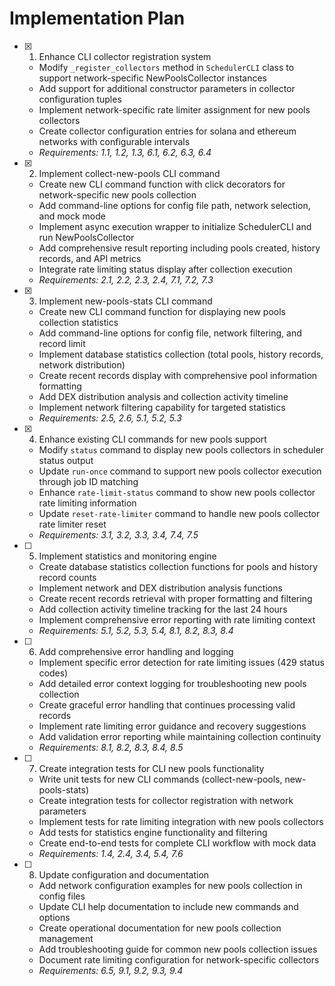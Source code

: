 # Implementation Plan

- [x] 1. Enhance CLI collector registration system




  - Modify `_register_collectors` method in `SchedulerCLI` class to support network-specific NewPoolsCollector instances
  - Add support for additional constructor parameters in collector configuration tuples
  - Implement network-specific rate limiter assignment for new pools collectors
  - Create collector configuration entries for solana and ethereum networks with configurable intervals
  - _Requirements: 1.1, 1.2, 1.3, 6.1, 6.2, 6.3, 6.4_

- [x] 2. Implement collect-new-pools CLI command





  - Create new CLI command function with click decorators for network-specific new pools collection
  - Add command-line options for config file path, network selection, and mock mode
  - Implement async execution wrapper to initialize SchedulerCLI and run NewPoolsCollector
  - Add comprehensive result reporting including pools created, history records, and API metrics
  - Integrate rate limiting status display after collection execution
  - _Requirements: 2.1, 2.2, 2.3, 2.4, 7.1, 7.2, 7.3_

- [x] 3. Implement new-pools-stats CLI command




  - Create new CLI command function for displaying new pools collection statistics
  - Add command-line options for config file, network filtering, and record limit
  - Implement database statistics collection (total pools, history records, network distribution)
  - Create recent records display with comprehensive pool information formatting
  - Add DEX distribution analysis and collection activity timeline
  - Implement network filtering capability for targeted statistics
  - _Requirements: 2.5, 2.6, 5.1, 5.2, 5.3_

- [x] 4. Enhance existing CLI commands for new pools support







  - Modify `status` command to display new pools collectors in scheduler status output
  - Update `run-once` command to support new pools collector execution through job ID matching
  - Enhance `rate-limit-status` command to show new pools collector rate limiting information
  - Update `reset-rate-limiter` command to handle new pools collector rate limiter reset
  - _Requirements: 3.1, 3.2, 3.3, 3.4, 7.4, 7.5_

- [ ] 5. Implement statistics and monitoring engine
  - Create database statistics collection functions for pools and history record counts
  - Implement network and DEX distribution analysis functions
  - Create recent records retrieval with proper formatting and filtering
  - Add collection activity timeline tracking for the last 24 hours
  - Implement comprehensive error reporting with rate limiting context
  - _Requirements: 5.1, 5.2, 5.3, 5.4, 8.1, 8.2, 8.3, 8.4_

- [ ] 6. Add comprehensive error handling and logging
  - Implement specific error detection for rate limiting issues (429 status codes)
  - Add detailed error context logging for troubleshooting new pools collection
  - Create graceful error handling that continues processing valid records
  - Implement rate limiting error guidance and recovery suggestions
  - Add validation error reporting while maintaining collection continuity
  - _Requirements: 8.1, 8.2, 8.3, 8.4, 8.5_

- [ ] 7. Create integration tests for CLI new pools functionality
  - Write unit tests for new CLI commands (collect-new-pools, new-pools-stats)
  - Create integration tests for collector registration with network parameters
  - Implement tests for rate limiting integration with new pools collectors
  - Add tests for statistics engine functionality and filtering
  - Create end-to-end tests for complete CLI workflow with mock data
  - _Requirements: 1.4, 2.4, 3.4, 5.4, 7.6_

- [ ] 8. Update configuration and documentation
  - Add network configuration examples for new pools collection in config files
  - Update CLI help documentation to include new commands and options
  - Create operational documentation for new pools collection management
  - Add troubleshooting guide for common new pools collection issues
  - Document rate limiting configuration for network-specific collectors
  - _Requirements: 6.5, 9.1, 9.2, 9.3, 9.4_